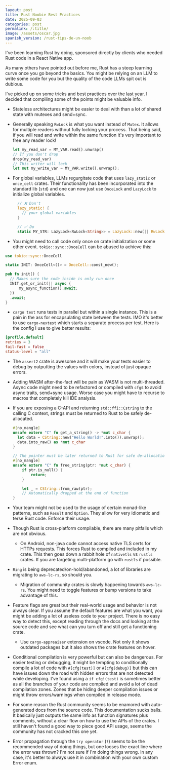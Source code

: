 ```yaml
---
layout: post
title: Rust Noobie Best Practices
date: 2025-09-03
categories: post
permalink: /:title/
image: /assets/oscar.jpg
spanish_version: /rust-tips-de-un-noob
---
```


I've been learning Rust by doing, sponsored directly by clients who needed Rust code in a React Native app.

As many others have pointed out before me, Rust has a steep learning curve once you go beyond the basics. You might be relying on an LLM to write some code for you but the quality of the code LLMs spit out is dubious.

I've picked up on some tricks and best practices over the last year. I decided that compiling some of the points might be valuable info.

- Stateless architectures might be easier to deal with than a lot of shared state with mutexes and send+sync.
- Generally speaking `RwLock` is what you want instead of `Mutex`. It allows for multiple readers without fully locking your process. That being said, if you will read and write within the same function it's very important to free any reader lock!

  ```rust
  let my_read_var = MY_VAR.read().unwrap()
  // If you don't drop
  drop(my_read_var)
  // This writer will lock
  let mut my_write_var = MY_VAR.write().unwrap();
  ```

- For global variables, LLMs regurgitate code that uses `lazy_static` or `once_cell` crates. Their functionality has been incorporated into the standard lib (`std`) and one can now just use `OnceLock` and `LazyLock` to initialize global variables.

  ```rust
    // ❌ Don't
    lazy_static! {
      // your global variables
    }

    // ✅ Do
    static MY_STR: LazyLock<RwLock<String>> = LazyLock::new(|| RwLock::new("Hello World!".into()));
  ```

- You might need to call code only once on crate initialization or some other event. `tokio::sync::OnceCell` can be abused to achieve this:

```rust
use tokio::sync::OnceCell

static INIT: OnceCell<()> = OnceCell::const_new();

pub fn init() {
  // Makes sure the code inside is only run once
  INIT.get_or_init(|| async {
      my_async_function().await;
  })
  .await;
}
```

- `cargo test` runs tests in parallel but within a single instance. This is a pain in the ass for encapsulating state between the tests. IMO it's better to use `cargo-nextest` which starts a separate process per test. Here is the config I use to give better results:

```toml
[profile.default]
retries = 3
fail-fast = false
status-level = "all"
```

- The `assert2` crate is awesome and it will make your tests easier to debug by outputting the values with colors, instead of just opaque errors.
- Adding WASM after-the-fact will be pain as WASM is not multi-threaded. Async code might need to be refactored or compiled with `cfg`s to avoid async traits, send+sync usage. Worse case you might have to recurse to macros that completely kill IDE analysis.
- If you are exposing a C-API and returning `std::ffi::Cstring` to the calling C context, strings must be returned to Rust to be safely de-allocated.

  ```rust
  #[no_mangle]
  unsafe extern "C" fn get_a_string() -> *mut c_char {
    let data = CString::new("Hello World!".into()).unwrap();
    data.into_raw() as *mut c_char
  }

  // The pointer must be later returned to Rust for safe de-allocation
  #[no_mangle]
  unsafe extern "C" fn free_string(ptr: *mut c_char) {
      if ptr.is_null() {
          return;
      }

      let _ = CString::from_raw(ptr);
      // Automatically dropped at the end of function
  }
  ```

- Your team might not be used to the usage of certain monad-like patterns, such as `Result` and `Option`. They allow for very idiomatic and terse Rust code. Enforce their usage.
- Though Rust is cross-platform compilable, there are many pitfalls which are not obvious.
  - On Android, non-java code cannot access native TLS certs for HTTPs requests. This forces Rust to compiled and included in my crate. This then goes down a rabbit hole of `nativetls` vs `rustls` crates. If you are targeting multi-platform go with `rustls` if possible.
- `Ring` is being deprecated/on-hold/abandoned, a lot of libraries are migrating to `aws-lc-rs`, so should you.
  - Migration of community crates is slowly happening towards `aws-lc-rs`. You might need to toggle features or bump versions to take advantage of this.
- Feature flags are great but their real-world usage and behavior is not always clear. If you assume the default features are what you want, you might be adding a lot of useless code to your project. There is no easy way to detect this, except reading through the docs and looking at the source code and see what can you turn off and still get a functioning crate.
  - Use `cargo-appreaiser` extension on vscode. Not only it shows outdated packages but it also shows the crate features on hover.
- Conditional compilation is very powerful but can also be dangerous. For easier testing or debugging, it might be tempting to conditionally compile a lot of code with `#[cfg(test)]` or `#[cfg(debug)]` but this can have issues down the road with hidden errors that are not detected while developing. I've found using a `if cfg!(test)` is sometimes better as all the branches of your code are compiled and avoid a lot of dead compilation zones. Zones that be hiding deeper compilation issues or might throw errors/warnings when compiled in release mode.
- For some reason the Rust community seems to be enamored with auto-generated docs from the source code. This documentation sucks balls. It basically just outputs the same info as function signatures plus comments, without a clear flow on how to use the APIs of the crates. I still haven't found a good way to piece good API usage, seems the community has not cracked this one yet.
- Error propagation through the `try operator` (`?`) seems to be the recommended way of doing things, but one looses the exact line where the error was thrown? I'm not sure if I'm doing things wrong. In any case, it's better to always use it in combination with your own custom Error enum.
